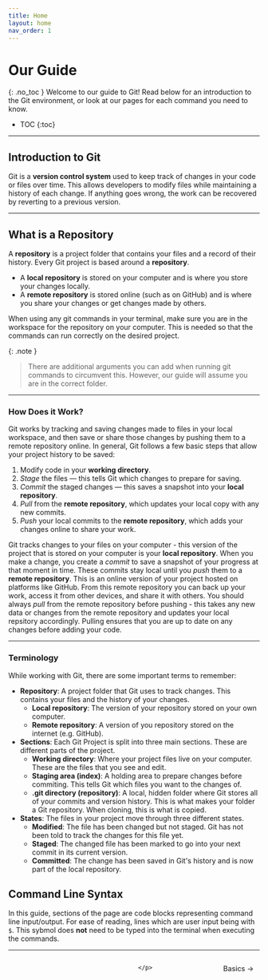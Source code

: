 ```yaml
---
title: Home
layout: home
nav_order: 1
---
```

# Our Guide
{: .no_toc }
Welcome to our guide to Git! Read below for an introduction to the Git environment, or look at our pages for each command you need to know.

- TOC
{:toc}

---

## Introduction to Git
Git is a **version control system** used to keep track of changes in your code or files over time. This allows developers to modify files while maintaining a history of each change. If anything goes wrong, the work can be recovered by reverting to a previous version.

---

## What is a Repository
A **repository** is a project folder that contains your files and a record of their history. Every Git project is based around a **repository**.

- A **local repository** is stored on your computer and is where you store your changes locally.
- A **remote repository** is stored online (such as on GitHub) and is where you share your changes or get changes made by others.

When using any git commands in your terminal, make sure you are in the workspace for the repository on your computer. This is needed so that the commands can run correctly on the desired project.

{: .note }
> There are additional arguments you can add when running git commands to circumvent this. However, our guide will assume you are in the correct folder.

---

### How Does it Work?
Git works by tracking and saving changes made to files in your local workspace, and then save or share those changes by pushing them to a remote repository online. In general, Git follows a few basic steps that allow your project history to be saved:
1. Modify code in your **working directory**. 
2. *Stage* the files — this tells Git which changes to prepare for saving.
3. *Commit* the staged changes — this saves a snapshot into your **local repository**.
4. *Pull* from the **remote repository**, which updates your local copy with any new commits.
5. *Push* your local commits to the **remote repository**, which adds your changes online to share your work.

Git tracks changes to your files on your computer - this version of the project that is stored on your computer is your **local repository**. When you make a change, you create a *commit* to save a snapshot of your progress at that moment in time. These commits stay local until you *push* them to a **remote repository**. This is an online version of your project hosted on platforms like GitHub. From this remote repository you can back up your work, access it from other devices, and share it with others. You should always *pull* from the remote repository before pushing - this takes any new data or changes from the remote repository and updates your local repsitory accordingly. Pulling ensures that you are up to date on any changes before adding your code.

---

### Terminology
While working with Git, there are some important terms to remember:
- **Repository**: A project folder that Git uses to track changes. This contains your files and the history of your changes.
    - **Local repository**: The version of your repository stored on your own computer.
    - **Remote repository**: A version of you repository stored on the internet (e.g. GitHub).
- **Sections**: Each Git Project is split into three main sections. These are different parts of the project.
    - **Working directory**: Where your project files live on your computer. These are the files that you see and edit.
    - **Staging area (index)**: A holding area to prepare changes before commiting. This tells Git which files you want to the changes of.
    - **.git directory (repository)**: A local, hidden folder where Git stores all of your commits and version history. This is what makes your folder a Git repository. When cloning, this is what is copied.
- **States**: The files in your project move through three different states.
    - **Modified**: The file has been changed but not staged. Git has not been told to track the changes for this file yet.
    - **Staged**: The changed file has been marked to go into your next commit in its current version.
    - **Committed**: The change has been saved in Git's history and is now part of the local repository.

## Command Line Syntax
In this guide, sections of the page are code blocks representing command line input/output. For ease of reading, lines which are user input being with `$`. This sybmol does **not** need to be typed into the terminal when executing the commands.

<hr/>

<div style="display: flex; justify-content: space-between;">
  <p>
   
   </p>

  <p>
   
    </p>

  <a href="/guide-to-git/docs/basics/index.html" 
     style="padding: 6px 12px; border-radius: 4px; text-decoration: none; color: #333; font-weight: 500; transition: background-color 0.2s;" 
     onmouseover="this.style.backgroundColor='#f5f6fa'" 
     onmouseout="this.style.backgroundColor='transparent'">
     Basics →
  </a>
</div>